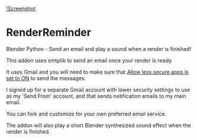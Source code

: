 [!Screenshot](/RRScreenshot.png)

# RenderReminder
Blender Python - Send an email and play a sound when a render is finished!

This addon uses smtplib to send an email once your render is ready.

It uses Gmail and you will need to make sure that [Allow less secure apps is set to ON](https://myaccount.google.com/lesssecureapps) to send the messages. 

I signed up for a separate Gmail account with lower security settings to use as my 'Send From' account, and that sends notification emails to my main email.

You can fork and customize for your own preferred email service.

The addon will also play a short Blender synthesized sound effect when the render is finished.
